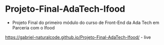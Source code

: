# Projeto-Final-AdaTech-Ifood
 
- Projeto Final do primeiro módulo do curso de Front-End da Ada Tech em Parceria com o Ifood

https://gabriel-naturalcode.github.io/Projeto-Final-AdaTech-Ifood/ - live
